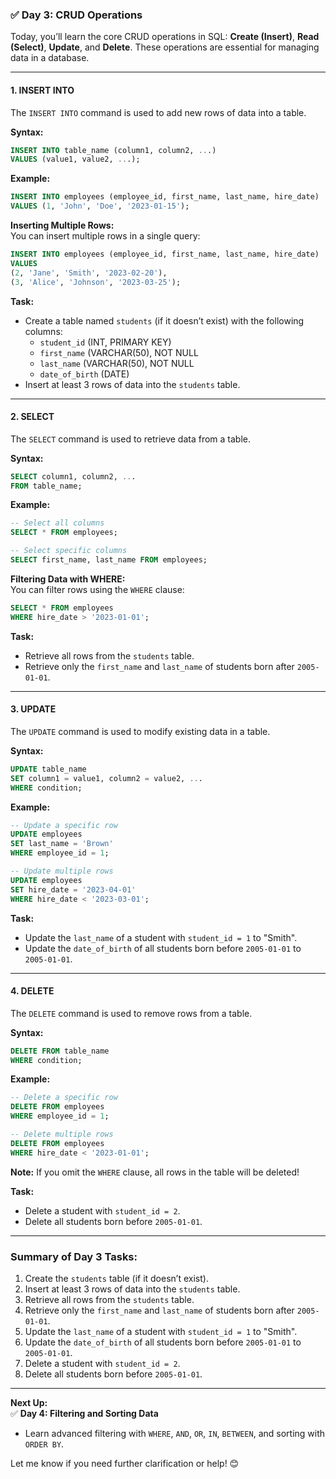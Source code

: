 ### ✅ **Day 3: CRUD Operations**  
Today, you’ll learn the core CRUD operations in SQL: **Create (Insert)**, **Read (Select)**, **Update**, and **Delete**. These operations are essential for managing data in a database.

---

#### **1. INSERT INTO**  
The `INSERT INTO` command is used to add new rows of data into a table.  

**Syntax:**  
```sql
INSERT INTO table_name (column1, column2, ...)
VALUES (value1, value2, ...);
```

**Example:**  
```sql
INSERT INTO employees (employee_id, first_name, last_name, hire_date)
VALUES (1, 'John', 'Doe', '2023-01-15');
```

**Inserting Multiple Rows:**  
You can insert multiple rows in a single query:  
```sql
INSERT INTO employees (employee_id, first_name, last_name, hire_date)
VALUES 
(2, 'Jane', 'Smith', '2023-02-20'),
(3, 'Alice', 'Johnson', '2023-03-25');
```

**Task:**  
- Create a table named `students` (if it doesn’t exist) with the following columns:  
  - `student_id` (INT, PRIMARY KEY)  
  - `first_name` (VARCHAR(50), NOT NULL  
  - `last_name` (VARCHAR(50), NOT NULL  
  - `date_of_birth` (DATE)  
- Insert at least 3 rows of data into the `students` table.  

---

#### **2. SELECT**  
The `SELECT` command is used to retrieve data from a table.  

**Syntax:**  
```sql
SELECT column1, column2, ...
FROM table_name;
```

**Example:**  
```sql
-- Select all columns
SELECT * FROM employees;

-- Select specific columns
SELECT first_name, last_name FROM employees;
```

**Filtering Data with WHERE:**  
You can filter rows using the `WHERE` clause:  
```sql
SELECT * FROM employees
WHERE hire_date > '2023-01-01';
```

**Task:**  
- Retrieve all rows from the `students` table.  
- Retrieve only the `first_name` and `last_name` of students born after `2005-01-01`.  

---

#### **3. UPDATE**  
The `UPDATE` command is used to modify existing data in a table.  

**Syntax:**  
```sql
UPDATE table_name
SET column1 = value1, column2 = value2, ...
WHERE condition;
```

**Example:**  
```sql
-- Update a specific row
UPDATE employees
SET last_name = 'Brown'
WHERE employee_id = 1;

-- Update multiple rows
UPDATE employees
SET hire_date = '2023-04-01'
WHERE hire_date < '2023-03-01';
```

**Task:**  
- Update the `last_name` of a student with `student_id = 1` to "Smith".  
- Update the `date_of_birth` of all students born before `2005-01-01` to `2005-01-01`.  

---

#### **4. DELETE**  
The `DELETE` command is used to remove rows from a table.  

**Syntax:**  
```sql
DELETE FROM table_name
WHERE condition;
```

**Example:**  
```sql
-- Delete a specific row
DELETE FROM employees
WHERE employee_id = 1;

-- Delete multiple rows
DELETE FROM employees
WHERE hire_date < '2023-01-01';
```

**Note:** If you omit the `WHERE` clause, all rows in the table will be deleted!  

**Task:**  
- Delete a student with `student_id = 2`.  
- Delete all students born before `2005-01-01`.  

---

### **Summary of Day 3 Tasks:**  
1. Create the `students` table (if it doesn’t exist).  
2. Insert at least 3 rows of data into the `students` table.  
3. Retrieve all rows from the `students` table.  
4. Retrieve only the `first_name` and `last_name` of students born after `2005-01-01`.  
5. Update the `last_name` of a student with `student_id = 1` to "Smith".  
6. Update the `date_of_birth` of all students born before `2005-01-01` to `2005-01-01`.  
7. Delete a student with `student_id = 2`.  
8. Delete all students born before `2005-01-01`.  

---

**Next Up:**  
✅ **Day 4: Filtering and Sorting Data**  
- Learn advanced filtering with `WHERE`, `AND`, `OR`, `IN`, `BETWEEN`, and sorting with `ORDER BY`.  

Let me know if you need further clarification or help! 😊
